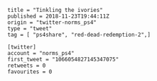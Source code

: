 ```
title = "Tinkling the ivories"
published = 2018-11-23T19:44:11Z
origin = "twitter-norms_ps4"
type = "tweet"
tag = [ "ps4share", "red-dead-redemption-2",]

[twitter]
account = "norms_ps4"
first_tweet = "1066054827145347075"
retweets = 0
favourites = 0
```

<p class='image'><img src='https://mnf.m17s.net/2018/11/23/DstjNsEWsAAIQe7.jpg' alt=''></p>

